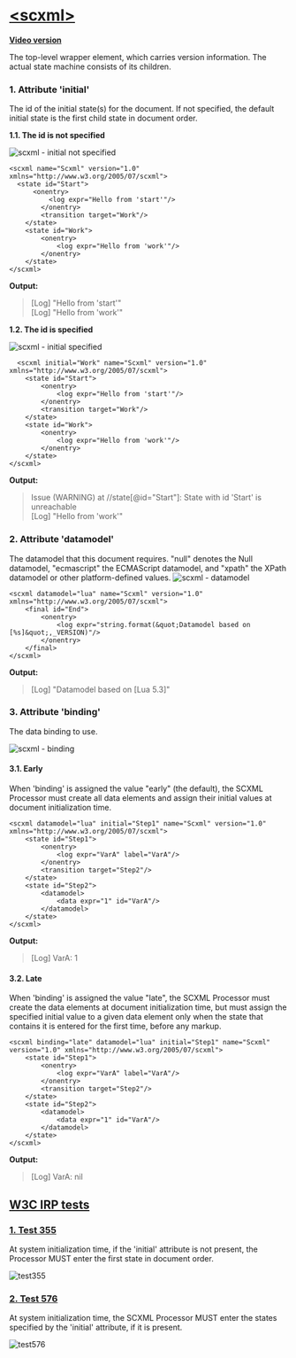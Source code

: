 # [\<scxml\>](https://www.w3.org/TR/scxml/#scxml)

**[Video version](https://youtu.be/0CYftU1-7Ns)**

The top-level wrapper element, which carries version information. The actual state machine consists of its children. 

### 1. Attribute 'initial'

The id of the initial state(s) for the document. If not specified, the default initial state is the first child state in document order.

  **1.1. The id is not specified**
  
  ![scxml - initial not specified](https://user-images.githubusercontent.com/18611095/28070804-da550da4-6656-11e7-82b7-4d50e7b05a20.png)
  ```
  <scxml name="Scxml" version="1.0" xmlns="http://www.w3.org/2005/07/scxml">
  	<state id="Start">
  		<onentry>
	  		<log expr="Hello from 'start'"/>
		  </onentry>
		  <transition target="Work"/>
	  </state>
	  <state id="Work">
		  <onentry>
			  <log expr="Hello from 'work'"/>
		  </onentry>
	  </state>
  </scxml>
  ```
  **Output:**
  > [Log] "Hello from 'start'"  
  [Log] "Hello from 'work'"
  
  **1.2. The id is specified**
  
  ![scxml - initial specified](https://user-images.githubusercontent.com/18611095/28071346-54b1c212-6658-11e7-9eb0-1ec5363a1f33.png)
  
```
  <scxml initial="Work" name="Scxml" version="1.0" xmlns="http://www.w3.org/2005/07/scxml">
	<state id="Start">
		<onentry>
			<log expr="Hello from 'start'"/>
		</onentry>
		<transition target="Work"/>
	</state>
	<state id="Work">
		<onentry>
			<log expr="Hello from 'work'"/>
		</onentry>
	</state>
</scxml>
```
**Output:**
  > Issue (WARNING) at //state[@id="Start"]: State with id 'Start' is unreachable  
  >  [Log] "Hello from 'work'"

### 2. Attribute 'datamodel'
The datamodel that this document requires. "null" denotes the Null datamodel, "ecmascript" the ECMAScript datamodel, and "xpath" the XPath datamodel or other platform-defined values.
![scxml - datamodel](https://user-images.githubusercontent.com/18611095/28104254-cf2e29e2-66e2-11e7-84ff-669b4fde192d.png)

```
<scxml datamodel="lua" name="Scxml" version="1.0" xmlns="http://www.w3.org/2005/07/scxml">
	<final id="End">
		<onentry>
			<log expr="string.format(&quot;Datamodel based on [%s]&quot;,_VERSION)"/>
		</onentry>
	</final>
</scxml>
```
**Output:**
> [Log] "Datamodel based on [Lua 5.3]"

### 3. Attribute 'binding'
The data binding to use.

![scxml - binding](https://user-images.githubusercontent.com/18611095/28104477-e64e97f0-66e3-11e7-922b-93164f933ce3.png)

#### 3.1. Early
When 'binding' is assigned the value "early" (the default), the SCXML Processor must create all data elements and assign their initial values at document initialization time.

```
<scxml datamodel="lua" initial="Step1" name="Scxml" version="1.0" xmlns="http://www.w3.org/2005/07/scxml">
	<state id="Step1">
		<onentry>
			<log expr="VarA" label="VarA"/>
		</onentry>
		<transition target="Step2"/>
	</state>
	<state id="Step2">
		<datamodel>
			<data expr="1" id="VarA"/>
		</datamodel>
	</state>
</scxml>
```

**Output:**
> [Log] VarA: 1

#### 3.2. Late
When 'binding' is assigned the value "late", the SCXML Processor must create the data elements at document initialization time, but must assign the specified initial value to a given data element only when the state that contains it is entered for the first time, before any <onentry> markup.

```
<scxml binding="late" datamodel="lua" initial="Step1" name="Scxml" version="1.0" xmlns="http://www.w3.org/2005/07/scxml">
	<state id="Step1">
		<onentry>
			<log expr="VarA" label="VarA"/>
		</onentry>
		<transition target="Step2"/>
	</state>
	<state id="Step2">
		<datamodel>
			<data expr="1" id="VarA"/>
		</datamodel>
	</state>
</scxml>
```

**Output:**
> [Log] VarA: nil

## [W3C IRP tests](https://www.w3.org/Voice/2013/scxml-irp)

### [1. Test 355](https://www.w3.org/Voice/2013/scxml-irp/355/test355.txml)
At system initialization time, if the 'initial' attribute is not present, the Processor MUST enter the first state in document order.

![test355](https://user-images.githubusercontent.com/18611095/28626528-e61ed548-7227-11e7-929f-403a5d55b41b.png)

### [2. Test 576](https://www.w3.org/Voice/2013/scxml-irp/576/test576.txml)
At system initialization time, the SCXML Processor MUST enter the states specified by the 'initial' attribute, if it is present.

![test576](https://user-images.githubusercontent.com/18611095/28627166-b208e760-7229-11e7-9810-7dbb56b9a34d.png)
